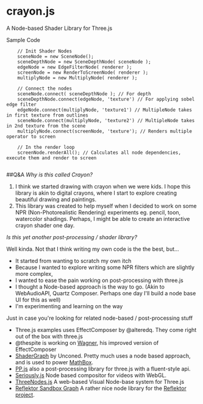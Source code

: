 crayon.js
=========

A Node-based Shader Library for Three.js

Sample Code

```
	// Init Shader Nodes
	sceneNode = new SceneNode();
	sceneDepthNode = new SceneDepthNode( sceneNode );
	edgeNode = new EdgeFilterNode( renderer );
	screenNode = new RenderToScreenNode( renderer );
	multiplyNode = new MultiplyNode( renderer );
	
	// Connect the nodes
	sceneNode.connect( sceneDepthNode ); // For depth
	sceneDepthNode.connect(edgeNode, 'texture') // For applying sobel edge filter
	edgeNode.connect(multiplyNode, 'texture1') // MultipleNode takes in first texture from outlines
	sceneNode.connect(multiplyNode, 'texture2') // MultipleNode takes in 2nd texture from the scene
	multiplyNode.connect(screenNode, 'texture'); // Renders multiple operator to screen
	
	// In the render loop
	screenNode.renderAll(); // Calculates all node dependencies, execute them and render to screen
	
```

##Q&A
_Why is this called Crayon?_

1. I think we started drawing with crayon when we were kids. I hope this library is akin to digital crayons, where I start to explore creating beautiful drawing and paintings.
2. This library was created to help myself when I decided to work on some NPR (Non-Photorealistic Rendering) experiments eg. pencil, toon, watercolor shadings. Perhaps, I might be able to create an interactive crayon shader one day.

_Is this yet another post-processing / shader library?_

Well kinda. Not that I think writing my own code is the the best, but...

* It started from wanting to scratch my own itch
* Because I wanted to explore writing some NPR filters which are slightly more complex,
* I wanted to ease the pain working on post-processing with three.js
* I thought a Node-based approach is the way to go. (Akin to WebAudioAPI, Quartz Composer. Perhaps one day I'll build a node base UI for this as well)
* I'm experimenting and learning on the way

Just in case you're looking for related node-based / post-processing stuff
* Three.js examples uses EffectComposer by @alteredq. They come right out of the box with three.js
* @thespite is working on [Wagner](https://github.com/spite/Wagner), his improved version of EffectComposer
* [ShaderGraph](https://github.com/unconed/ShaderGraph.js) by Unconed. Pretty much uses a node based approach, and is used to power [MathBox](https://github.com/unconed/MathBox.js/).
* [PP.js](https://github.com/rdad/PP.js/) also a post-processing library for three.js with a fluent-style api.
* [Seriously.js](https://github.com/brianchirls/Seriously.js/) Node based compositor for videos with WebGL. 
* [ThreeNodes.js](http://idflood.github.io/ThreeNodes.js/) A web-based Visual Node-base system for Three.js
* [Reflektor Sandbox Graph](https://github.com/unit9/justareflektor/tree/master/sandbox) A rather nice node library for the [Reflektor project](https://www.justareflektor.com/tech).
